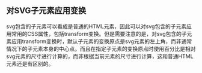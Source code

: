 ## 对SVG子元素应用变换

svg包含的子元素可以看成是普通的HTML元素，因此可以对svg包含的子元素应用常用的CSS属性，包括transform变换。但是需要注意的是，对svg包含的子元素应用transform变换时，默认子元素的变换原点是svg元素的左上角，而非通常情况下的子元素本身的中心点。而且在指定子元素的变换原点时使用百分比是相对svg元素的尺寸进行计算的，而非根据当前元素的尺寸进行计算，这和普通HTML元素还是有区别的。